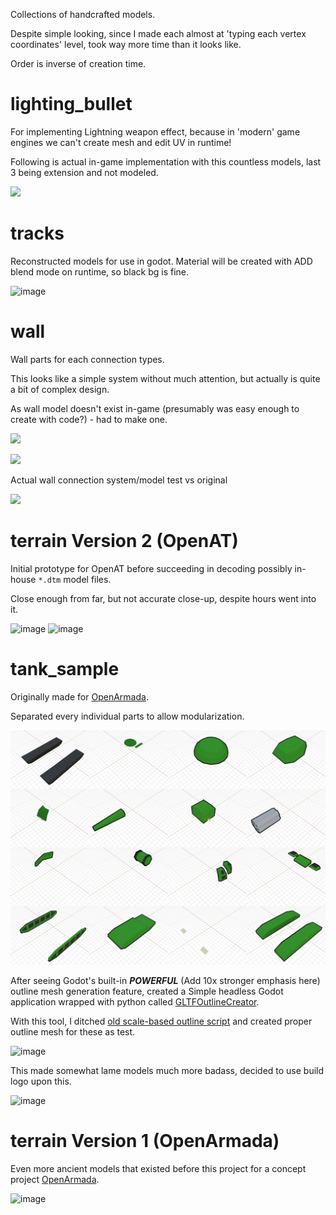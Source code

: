 Collections of handcrafted models.


Despite simple looking, since I made each almost at 'typing each vertex coordinates' level, took way more time than it
looks like.

Order is inverse of creation time.


# lighting_bullet

For implementing Lightning weapon effect, because in 'modern' game engines we can't create mesh and edit UV in runtime!

Following is actual in-game implementation with this countless models, last 3 being extension and not modeled.

![](https://github.com/jupiterbjy/OpenAT/assets/26041217/9a7deb72-d8a8-4632-8f87-d160e8ea843e)


# tracks

Reconstructed models for use in godot. Material will be created with ADD blend mode on runtime, so black bg is fine.

![image](https://github.com/jupiterbjy/OpenAT/assets/26041217/016dea79-034b-400d-b3ea-e2b16598dd43)


# wall

Wall parts for each connection types.

This looks like a simple system without much attention, but actually is quite a bit of complex design.

As wall model doesn't exist in-game (presumably was easy enough to create with code?) - had to make one.

![](https://github.com/jupiterbjy/OpenAT/assets/26041217/2efe0329-8747-4a17-8934-87ae87ed880a)

![](https://github.com/jupiterbjy/OpenAT/assets/26041217/275bd3e8-8eb3-45c1-8e85-4e94be5ee9c2)

Actual wall connection system/model test vs original

![](https://github.com/jupiterbjy/OpenAT/assets/26041217/c179e185-5f89-4304-a7df-5d5455231e3c)


# terrain Version 2 (OpenAT)

Initial prototype for OpenAT before succeeding in decoding possibly in-house `*.dtm` model files.

Close enough from far, but not accurate close-up, despite hours went into it.

![image](https://github.com/jupiterbjy/OpenAT/assets/26041217/de90e952-0827-42e0-b824-7d7314944316)
![image](https://github.com/jupiterbjy/OpenAT/assets/26041217/f18a77e6-f406-4638-afcd-98ad4983f17a)

# tank_sample

Originally made for [OpenArmada](https://youtu.be/y9SxrjWGQ5Y?si=N4GB5dVoKe6rwVIC).

Separated every individual parts to allow modularization.  

![](tank_sample/images/tank_parts.png)

After seeing Godot's built-in ***POWERFUL*** (Add 10x stronger emphasis here) outline mesh generation feature,
created a Simple headless Godot application wrapped with python called
[GLTFOutlineCreator](https://github.com/jupiterbjy/GLTFOutlineCreator).

With this tool, I ditched [old scale-based outline script](tank_sample/batch_export_w_invert_outline_mesh.py) and
created proper outline mesh for these as test.

![image](https://github.com/jupiterbjy/OpenAT/assets/26041217/171db34a-04d3-4103-87da-2607b28f27d7)

This made somewhat lame models much more badass, decided to use build logo upon this.

![image](https://github.com/jupiterbjy/OpenAT/assets/26041217/421c7a21-df64-454e-9a36-c62aaa01a2aa)


# terrain Version 1 (OpenArmada)

Even more ancient models that existed before this project for a concept project
[OpenArmada](https://youtu.be/y9SxrjWGQ5Y?si=N4GB5dVoKe6rwVIC).

![image](https://github.com/jupiterbjy/OpenAT/assets/26041217/02e23d20-7394-406e-8584-7167b868e8be)
